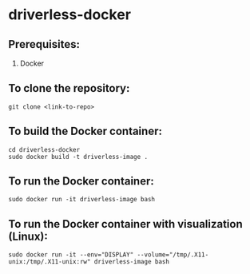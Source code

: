# driverless-docker

## Prerequisites:
1. Docker

## To clone the repository:
`git clone <link-to-repo>`

## To build the Docker container:
`cd driverless-docker` <br>
`sudo docker build -t driverless-image .`

## To run the Docker container:
`sudo docker run -it driverless-image bash`

## To run the Docker container with visualization (Linux):
`sudo docker run -it --env="DISPLAY" --volume="/tmp/.X11-unix:/tmp/.X11-unix:rw" driverless-image bash`
